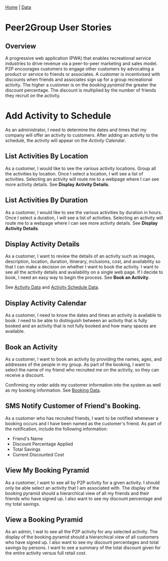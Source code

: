 [Home](/)  |  [Data](/peer2group/data)

# Peer2Group User Stories

## Overview

A progressive web application (PWA) that enables recreational service industries to drive revenue via a peer-to-peer marketing and sales model. P2P encourages customers to engage other customers by advocating a product or service to friends or associates. A customer is incentivised with discounts when friends and associates sign up for a group recreational activity. The higher a customer is on the _booking pyramid_ the greater the discount percentage.  The discount is multiplied by the number of friends they recruit on the activity.

# Add Activity to Schedule

As an administrator, I need to determine the dates and times that my company will offer an activity to customers.  After adding an activity to the schedule, the activity will appear on the _Activity Calendar_.  

## List Activities By Location

As a customer, I would like to see the various activity locations.  Group all the activities by location.  Once I select a location, I will see a list of activities.  Selecting an activity will route me to a webpage where I can see more activity details.  See **Display Activity Details**.

## List Activities By Duration

As a customer, I would like to see the various activities by duration in hours.  Once I select a duration, I will see a list of activities.  Selecting an activity will route me to a webpage where I can see more activity details.  See **Display Activity Details**.

## Display Activity Details

As a customer, I want to review the details of an activity such as images, description, location, duration, itinerary, inclusions, cost, and availability so that I can make a decision on whether I want to book the activity.  I want to see all the activity details and availability on a single web page. If I decide to book, I need an easy way to begin the process.  See **Book an Activity**.

See [Activity Data](/peer2group/data) and [Activity Schedule Data](/peer2group/data).  

## Display Activity Calendar

As a customer, I need to know the dates and times an activity is available to book.  I need to be able to distinguish between an activity that is fully booked and an activity that is not fully booked and how many spaces are available.

## Book an Activity

As a customer, I want to book an activity by providing the names, ages, and addresses of the people in my group.  As part of the booking, I want to select the name of my friend who recruited me on the activity, so they can receive a discount.  

Confirming my order adds my customer information into the system as well as my booking information.  See [Booking Data](/peer2group/data).  

## SMS Notify Customer of Friend's Booking.

As a customer who has recruited friends, I want to be notified whenever a booking occurs and I have been named as the customer's friend.  As part of the notification, include the following information:

  - Friend's Name
  - Discount Percentage Applied
  - Total Savings
  - Current Discounted Cost

## View My Booking Pyramid

As a customer, I want to see all by P2P activity for a given activity.  I should only be able select an activity that I am associated with.  The display of the booking pyramid should a hierarchical view of all my friends and their friends who have signed up.  I also want to see my discount percentage and my total savings.  

## View a Booking Pyramid

As an admin, I wat to see all the P2P activity for any selected activity.  The display of the booking pyramid should a hierarchical view of all customers who have signed up.  I also want to see my discount percentages and total savings by persons.  I want to see a summary of the total discount given for the entire activity versus full retail cost.
